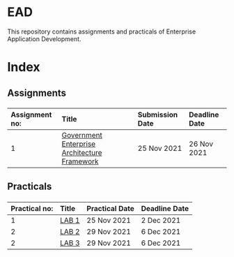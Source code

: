 
# EAD
This repository contains assignments and practicals of Enterprise Application Development.
###
# Index
## Assignments
###
| Assignment no:      | Title                   | Submission Date                   | Deadline Date                   |
| :---            |  :---                               | :---                   | :---                   |
| 1                   | [Government Enterprise Architecture Framework](https://github.com/Rabitachhantyal/EAD/tree/main/Assignment/Assignment1)       | 25 Nov 2021                   | 26 Nov 2021                   |


###
###
## Practicals
###
| Practical no:      | Title                   |    Practical Date                   |   Deadline Date            |
| :---            |  :---                               | :---                   | :---                   |
| 1                   | [LAB 1](https://github.com/Rabitachhantyal/EAD/tree/main/Practical/Lab1)       | 25 Nov 2021                   |           2 Dec 2021        |
2 | [LAB 2](https://github.com/Rabitachhantyal/EAD/tree/main/Practical/lab2)       | 29 Nov 2021                   |           6 Dec 2021        |
2 | [LAB 3](https://github.com/Rabitachhantyal/EAD/tree/main/Practical/Lab3/DesignPattern/SingletonPattern)       | 29 Nov 2021                   |           6 Dec 2021        |


